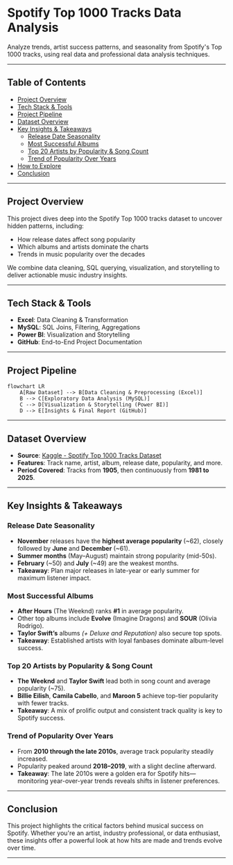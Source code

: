 # Spotify Top 1000 Tracks Data Analysis

Analyze trends, artist success patterns, and seasonality from Spotify's Top 1000 tracks, using real data and professional data analysis techniques.

---

## Table of Contents
- [Project Overview](#project-overview)
- [Tech Stack & Tools](#tech-stack--tools)
- [Project Pipeline](#project-pipeline)
- [Dataset Overview](#dataset-overview)
- [Key Insights & Takeaways](#key-insights--takeaways)
  - [Release Date Seasonality](#release-date-seasonality)
  - [Most Successful Albums](#most-successful-albums)
  - [Top 20 Artists by Popularity & Song Count](#top-20-artists-by-popularity--song-count)
  - [Trend of Popularity Over Years](#trend-of-popularity-over-years)
- [How to Explore](#how-to-explore)
- [Conclusion](#conclusion)

---

## Project Overview
This project dives deep into the Spotify Top 1000 tracks dataset to uncover hidden patterns, including:
- How release dates affect song popularity
- Which albums and artists dominate the charts
- Trends in music popularity over the decades

We combine data cleaning, SQL querying, visualization, and storytelling to deliver actionable music industry insights.

---

## Tech Stack & Tools
- **Excel**: Data Cleaning & Transformation
- **MySQL**: SQL Joins, Filtering, Aggregations
- **Power BI**: Visualization and Storytelling
- **GitHub**: End-to-End Project Documentation

---

## Project Pipeline
```mermaid
flowchart LR
    A[Raw Dataset] --> B[Data Cleaning & Preprocessing (Excel)]
    B --> C[Exploratory Data Analysis (MySQL)]
    C --> D[Visualization & Storytelling (Power BI)]
    D --> E[Insights & Final Report (GitHub)]
```

---

## Dataset Overview
- **Source**: [Kaggle - Spotify Top 1000 Tracks Dataset](#)
- **Features**: Track name, artist, album, release date, popularity, and more.
- **Period Covered**: Tracks from **1905**, then continuously from **1981 to 2025**.

---

## Key Insights & Takeaways

### Release Date Seasonality
- **November** releases have the **highest average popularity** (~62), closely followed by **June** and **December** (~61).
- **Summer months** (May–August) maintain strong popularity (mid-50s).
- **February** (~50) and **July** (~49) are the weakest months.
- **Takeaway**: Plan major releases in late-year or early summer for maximum listener impact.

### Most Successful Albums
- **After Hours** (The Weeknd) ranks **#1** in average popularity.
- Other top albums include **Evolve** (Imagine Dragons) and **SOUR** (Olivia Rodrigo).
- **Taylor Swift’s** albums *(+ Deluxe and Reputation)* also secure top spots.
- **Takeaway**: Established artists with loyal fanbases dominate album-level success.

### Top 20 Artists by Popularity & Song Count
- **The Weeknd** and **Taylor Swift** lead both in song count and average popularity (~75).
- **Billie Eilish**, **Camila Cabello**, and **Maroon 5** achieve top-tier popularity with fewer tracks.
- **Takeaway**: A mix of prolific output and consistent track quality is key to Spotify success.

### Trend of Popularity Over Years
- From **2010 through the late 2010s**, average track popularity steadily increased.
- Popularity peaked around **2018–2019**, with a slight decline afterward.
- **Takeaway**: The late 2010s were a golden era for Spotify hits—monitoring year-over-year trends reveals shifts in listener preferences.

---

## Conclusion
This project highlights the critical factors behind musical success on Spotify. Whether you're an artist, industry professional, or data enthusiast, these insights offer a powerful look at how hits are made and trends evolve over time.

---
